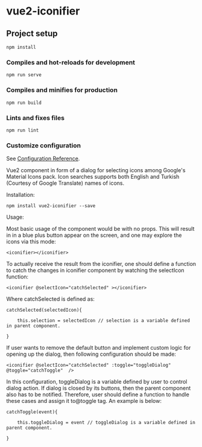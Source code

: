 # vue2-iconifier

## Project setup
```
npm install
```

### Compiles and hot-reloads for development
```
npm run serve
```

### Compiles and minifies for production
```
npm run build
```

### Lints and fixes files
```
npm run lint
```

### Customize configuration
See [Configuration Reference](https://cli.vuejs.org/config/).



Vue2 component in form of a dialog for selecting icons among Google's Material Icons pack. Icon searches supports both English and Turkish (Courtesy of Google Translate) names of icons.

Installation:

```
npm install vue2-iconifier --save
```

Usage:

Most basic usage of the component would be with no props. This will result in in a blue plus button appear on the screen, and one may explore the icons via this mode:

```
<iconifier></iconifier>
```

To actually receive the result from the iconifier, one should define a function to catch the changes in iconifier component by watching the selectIcon function:

```
<iconifier @selectIcon="catchSelected" ></iconifier>
```

Where catchSelected is defined as:

```
catchSelected(selectedIcon){

    this.selection = selectedIcon // selection is a variable defined in parent component.

}
```

If user wants to remove the default button and implement custom logic for opening up the dialog, then following configuration should be made:
```
<iconifier @selectIcon="catchSelected" :toggle="toggleDialog" @toggle="catchToggle"  />
```

In this configuration, toggleDialog is a variable defined by user to control dialog action. If dialog is closed by its buttons, then the parent component also has to be notified. Therefore, user should define a function to handle these cases and assign it to@toggle tag. An example is below:
```
catchToggle(event){

    this.toggleDialog = event // toggleDialog is a variable defined in parent component.

}
```






